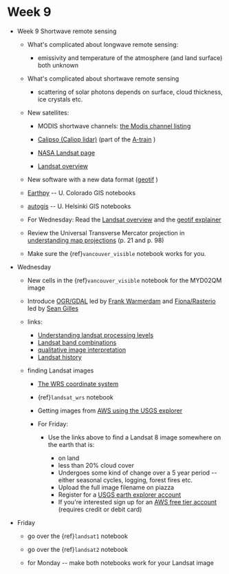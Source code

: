 

# Week 9

* Week 9 Shortwave remote sensing

  * What's complicated about longwave remote sensing:

    - emissivity and temperature of the atmosphere (and land surface) both unknown

  * What's complicated about shortwave remote sensing

    - scattering of solar photons depends on surface, cloud thickness, ice crystals etc.

  * New satellites:

    - MODIS shortwave channels:  [the Modis channel listing](https://modis.gsfc.nasa.gov/about/specifications.php)

    - [Calipso (Caliop lidar)](https://www-calipso.larc.nasa.gov/)  (part of the [A-train](https://cloudsat.atmos.colostate.edu/mission/formation_flying) )

    - [NASA Landsat page](https://www.nasa.gov/mission_pages/landsat/overview/index.html)

    - [Landsat overview](https://www.earthdatascience.org/courses/use-data-open-source-python/multispectral-remote-sensing/landsat-in-Python/)

   * New software with a new data format ([geotif](https://www.earthdatascience.org/courses/use-data-open-source-python/intro-raster-data-python/fundamentals-raster-data/intro-to-the-geotiff-file-format/) )

    - [Earthpy](https://github.com/earthlab/earthpy) -- U. Colorado GIS notebooks

    - [autogis](https://automating-gis-processes.github.io/site/index.html) -- U. Helsinki GIS notebooks

   * For Wednesday: Read the [Landsat overview](https://www.earthdatascience.org/courses/use-data-open-source-python/multispectral-remote-sensing/landsat-in-Python/) and
   the
[geotif explainer](https://www.earthdatascience.org/courses/use-data-open-source-python/intro-raster-data-python/fundamentals-raster-data/intro-to-the-geotiff-file-format/)

    - Review the Universal Transverse Mercator projection in
      [understanding map projections](https://drive.google.com/file/d/1araPnZwMui9tBTPyLO_UHVC2DDEIdZ0p/view?usp=sharing) (p. 21 and p. 98)

    - Make sure the {ref}`vancouver_visible` notebook works for you.

* Wednesday

  - New cells in the {ref}`vancouver_visible` notebook for the MYD02QM image
  - Introduce [OGR/GDAL](https://gdal.org/faq.html#:~:text=were%20integrated%20together.-,What%20does%20OGR%20stand%20for%3F,to%20OGR%20Simple%20Features%20Library.)  led by [Frank Warmerdam](https://creativecommons.org/2013/08/07/frank-warmerdam-leading-open-geospatial-community-by-action/) and [Fiona/Rasterio](https://sgillies.github.io/foss4g-2014-fiona-rasterio/#/) led by  [Sean Gilles](https://www.linkedin.com/in/sean-gillies-6064b4144)
  - links:
    - [Understanding landsat processing levels](https://www.usgs.gov/core-science-systems/nli/landsat/landsat-data-access?qt-science_support_page_related_con=0#qt-science_support_page_related_con)
    - [Landsat band combinations](https://gisgeography.com/landsat-8-bands-combinations/)
    - [qualitative image interpretation](https://earthobservatory.nasa.gov/features/ColorImage/page2.php)
    - [Landsat history](https://landsat.gsfc.nasa.gov/article/virginia-t-norwood-mother-landsat)

  - finding Landsat images
    - [The WRS coordinate system](https://gisgeography.com/landsat-file-naming-convention/)
    - {ref}`landsat_wrs` notebook
    - Getting images from [AWS using the USGS explorer](https://towardsdatascience.com/access-satellite-imagery-with-aws-and-google-colab-4660178444f5)

    - For Friday:

      - Use the links above to find a Landsat 8 image somewhere on the earth that is:

        - on land
        - less than 20% cloud cover
        - Undergoes some kind of change over a 5 year period -- either seasonal cycles, logging, forest fires etc.
        - Upload the full image filename on piazza
        - Register for a [USGS earth explorer account](https://earthexplorer.usgs.gov/)
        - If you're interested sign up for an [AWS free tier account](https://aws.amazon.com/free/?all-free-tier.sort-by=item.additionalFields.SortRank&all-free-tier.sort-order=asc) (requires credit or debit card)


* Friday

  - go over the {ref}`landsat1` notebook
  - go over the {ref}`landsat2` notebook

  - for Monday -- make both notebooks work for your Landsat image
